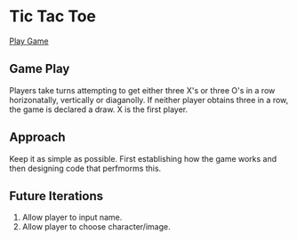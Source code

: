 # Tic Tac Toe
[Play Game](https://roisinbr.github.io/project1/)


## Game Play

Players take turns attempting to get either three X's or three O's in a row horizonatally, vertically or diaganolly.  If neither player obtains three in a row, the game is declared a draw. X is the first player. 


## Approach

Keep it as simple as possible.  First establishing how the game works and then designing code that perfmorms this.


## Future Iterations

1. Allow player to input name.
2. Allow player to choose character/image.




